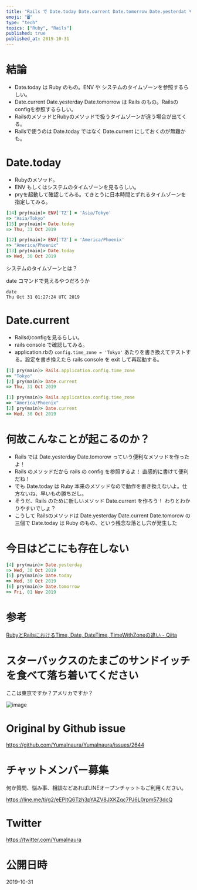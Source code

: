 ```yaml
---
title: "Rails で Date.today Date.current Date.tomorrow Date.yesterdat やらの日付が違うし"
emoji: "🖥"
type: "tech"
topics: ["Ruby", "Rails"]
published: true
published_at: 2019-10-31
---
```


# 結論

- Date.today は Ruby のもの。ENV や システムのタイムゾーンを参照するらしい。
- Date.current Date.yesterday Date.tomorrow は Rails のもの。Railsのconfigを参照するらしい。
- RailsのメソッドとRubyのメソッドで扱うタイムゾーンが違う場合が出てくる。
- Railsで使うのは Date.today ではなく Date.current にしておくのが無難かも。

# Date.today

- Rubyのメソッド。
- ENV もしくはシステムのタイムゾーンを見るらしい。
- pryを起動して確認してみる。てきとうに日本時間とずれるタイムゾーンを指定してみる。

```rb
[14] pry(main)> ENV['TZ'] = 'Asia/Tokyo'
=> "Asia/Tokyo"
[15] pry(main)> Date.today
=> Thu, 31 Oct 2019
```

```rb
[12] pry(main)> ENV['TZ'] = 'America/Phoenix'
=> "America/Phoenix"
[13] pry(main)> Date.today
=> Wed, 30 Oct 2019
```

システムのタイムゾーンとは？

date コマンドで見えるやつだろうか

```
date
Thu Oct 31 01:27:24 UTC 2019
```

# Date.current

- Railsのconfigを見るらしい。
- rails console で確認してみる。
- application.rbの `config.time_zone = 'Tokyo'` あたりを書き換えてテストする。設定を書き換えたら rails console を exit して再起動する。

```rb
[1] pry(main)> Rails.application.config.time_zone
=> "Tokyo"
[2] pry(main)> Date.current
=> Thu, 31 Oct 2019
```

```rb
[1] pry(main)> Rails.application.config.time_zone
=> "America/Phoenix"
[2] pry(main)> Date.current
=> Wed, 30 Oct 2019
```

# 何故こんなことが起こるのか？

- Rails では Date.yesterday Date.tomorow っていう便利なメソッドを作ったよ！
- Rails のメソッドだから rails の config を参照するよ！ 直感的に書けて便利だね！
- でも Date.today は Ruby 本来のメソッドなので動作を書き換えないよ。仕方ないね、早いもの勝ちだし。
- そうだ、Rails のために新しいメソッド Date.current を作ろう！ わりとわかりやすいでしょ？
- こうして Railsのメソッドは Date.yesterday Date.current Date.tomorow の三個で Date.today は Ruby のもの、という残念な落とし穴が発生した

# 今日はどこにも存在しない

```rb
[4] pry(main)> Date.yesterday
=> Wed, 30 Oct 2019
[5] pry(main)> Date.today
=> Wed, 30 Oct 2019
[6] pry(main)> Date.tomorrow
=> Fri, 01 Nov 2019
```

# 参考

[RubyとRailsにおけるTime, Date, DateTime, TimeWithZoneの違い - Qiita](https://qiita.com/jnchito/items/cae89ee43c30f5d6fa2c)

# スターバックスのたまごのサンドイッチを食べて落ち着いてください

ここは東京ですか？アメリカですか？

![image](https://user-images.githubusercontent.com/13635059/67911092-90083a00-fbc8-11e9-96b7-21e1fa21182e.png)


# Original by Github issue

https://github.com/YumaInaura/YumaInaura/issues/2644








<!-- Update From Qiita API -->

# チャットメンバー募集


何か質問、悩み事、相談などあればLINEオープンチャットもご利用ください。

https://line.me/ti/g2/eEPltQ6Tzh3pYAZV8JXKZqc7PJ6L0rpm573dcQ





# Twitter


https://twitter.com/YumaInaura


<!-- Update From Qiita API -->



# 公開日時

2019-10-31
